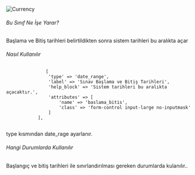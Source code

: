 ![Currency](https://s3.eu-central-1.amazonaws.com/static.testbank.az/uploads/files/15-1618992978-ok-image.png)

###### Bu Sınıf Ne İşe Yarar?

Başlama ve Bitiş tarihleri belirtildikten sonra sistem tarihleri bu aralıkta açar

###### Nasıl Kullanılır

```
               [
                'type' => 'date_range',
                'label' => 'Sınav Başlama ve Bitiş Tarihleri',
                'help_block' => 'Sistem tarihleri bu aralıkta açacaktır.',
                'attributes' => [
                    'name' => 'baslama_bitis',
                    'class' => 'form-control input-large no-inputmask'
                ]
            ],
           
```

type kısmından date_rage ayarlanır.

###### Hangi Durumlarda Kullanılır

Başlangıç ve bitiş tarihleri ile sınırlandırılması gereken durumlarda kulanılır..
